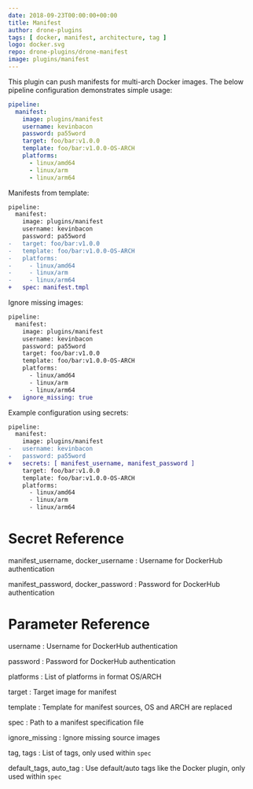 ```yaml
---
date: 2018-09-23T00:00:00+00:00
title: Manifest
author: drone-plugins
tags: [ docker, manifest, architecture, tag ]
logo: docker.svg
repo: drone-plugins/drone-manifest
image: plugins/manifest
---
```


This plugin can push manifests for multi-arch Docker images. The below pipeline configuration demonstrates simple usage:

```yaml
pipeline:
  manifest:
    image: plugins/manifest
    username: kevinbacon
    password: pa55word
    target: foo/bar:v1.0.0
    template: foo/bar:v1.0.0-OS-ARCH
    platforms:
      - linux/amd64
      - linux/arm
      - linux/arm64
```

Manifests from template:

```diff
pipeline:
  manifest:
    image: plugins/manifest
    username: kevinbacon
    password: pa55word
-   target: foo/bar:v1.0.0
-   template: foo/bar:v1.0.0-OS-ARCH
-   platforms:
-     - linux/amd64
-     - linux/arm
-     - linux/arm64
+   spec: manifest.tmpl
```

Ignore missing images:

```diff
pipeline:
  manifest:
    image: plugins/manifest
    username: kevinbacon
    password: pa55word
    target: foo/bar:v1.0.0
    template: foo/bar:v1.0.0-OS-ARCH
    platforms:
      - linux/amd64
      - linux/arm
      - linux/arm64
+   ignore_missing: true
```

Example configuration using secrets:

```diff
pipeline:
  manifest:
    image: plugins/manifest
-   username: kevinbacon
-   password: pa55word
+   secrets: [ manifest_username, manifest_password ]
    target: foo/bar:v1.0.0
    template: foo/bar:v1.0.0-OS-ARCH
    platforms:
      - linux/amd64
      - linux/arm
      - linux/arm64
```

# Secret Reference

manifest_username, docker_username
: Username for DockerHub authentication

manifest_password, docker_password
: Password for DockerHub authentication

# Parameter Reference

username
: Username for DockerHub authentication

password
: Password for DockerHub authentication

platforms
: List of platforms in format OS/ARCH

target
: Target image for manifest

template
: Template for manifest sources, OS and ARCH are replaced

spec
: Path to a manifest specification file

ignore_missing
: Ignore missing source images

tag, tags
: List of tags, only used within `spec`

default_tags, auto_tag
: Use default/auto tags like the Docker plugin, only used within `spec`
